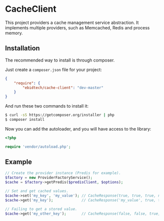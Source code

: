 # CacheClient

This project providers a cache management service abstraction. It implements multiple providers, such as Memcached, Redis and process memory.

## Installation

The recommended way to install is through composer.

Just create a `composer.json` file for your project:

``` json
{
    "require": {
        "ebidtech/cache-client": "dev-master"
    }
}
```

And run these two commands to install it:

```bash
$ curl -sS https://getcomposer.org/installer | php
$ composer install
```

Now you can add the autoloader, and you will have access to the library:

```php
<?php

require 'vendor/autoload.php';
```

## Example

```php
// Create the provider instance (Predis for example).
$factory = new ProviderFactoryService();
$cache = $factory->getPredis($predisClient, $options);

// Set and get cached values.
$cache->set('my_key', 'my_value'); // CacheResponse(true, true, true, null)
$cache->get('my_key');             // CacheResponse('my_value', true, true, null);

// Failing to get a stored value.
$cache->get('my_other_key');       // CacheResponse(false, false, true, 'Resource not found.');
```
